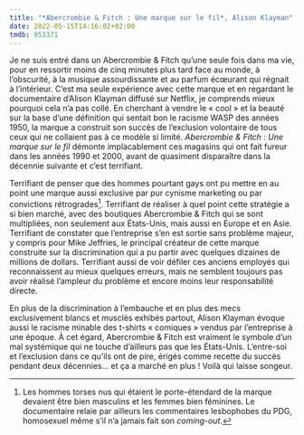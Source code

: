 ```yaml
---
title: "*Abercrombie & Fitch : Une marque sur le fil*, Alison Klayman"
date: 2022-05-15T14:16:02+02:00
tmdb: 953371 
---
```


Je ne suis entré dans un Abercrombie & Fitch qu’une seule fois dans ma vie, pour en ressortir moins de cinq minutes plus tard face au monde, à l’obscurité, à la musique assourdissante et au parfum écœurant qui régnait à l’intérieur. C’est ma seule expérience avec cette marque et en regardant le documentaire d’Alison Klayman diffusé sur Netflix, je comprends mieux pourquoi cela n’a pas collé. En cherchant à vendre le « cool » et la beauté sur la base d’une définition qui sentait bon le racisme WASP des années 1950, la marque a construit son succès de l’exclusion volontaire de tous ceux qui ne collaient pas à ce modèle si limité. *Abercrombie & Fitch : Une marque sur le fil* démonte implacablement ces magasins qui ont fait fureur dans les années 1990 et 2000, avant de quasiment disparaître dans la décennie suivante et c’est terrifiant.

Terrifiant de penser que des hommes pourtant gays ont pu mettre en au point une marque aussi exclusive par pur cynisme marketing ou par convictions rétrogrades[^1]. Terrifiant de réaliser à quel point cette stratégie a si bien marché, avec des boutiques Abercrombie & Fitch qui se sont multipliées, non seulement aux États-Unis, mais aussi en Europe et en Asie. Terrifiant de constater que l’entreprise s’en est sortie sans problème majeur, y compris pour Mike Jeffries, le principal créateur de cette marque construite sur la discrimination qui a pu partir avec quelques dizaines de millions de dollars. Terrifiant aussi de voir défiler ces anciens employés qui reconnaissent au mieux quelques erreurs, mais ne semblent toujours pas avoir réalisé l’ampleur du problème et encore moins leur responsabilité directe. 

En plus de la discrimination à l’embauche et en plus des mecs exclusivement blancs et musclés exhibés partout, Alison Klayman évoque aussi le racisme minable des t-shirts « comiques » vendus par l’entreprise à une époque. À cet égard, Abercrombie & Fitch est vraiment le symbole d’un mal systémique qui ne touche d’ailleurs pas que les États-Unis. L’entre-soi et l’exclusion dans ce qu’ils ont de pire, érigés comme recette du succès pendant deux décennies… et ça a marché en plus ! Voilà qui laisse songeur.

[^1]: Les hommes torses nus qui étaient le porte-étendard de la marque devaient être bien masculins et les femmes bien féminines. Le documentaire relaie par ailleurs les commentaires lesbophobes du PDG, homosexuel même s’il n’a jamais fait son *coming-out*.